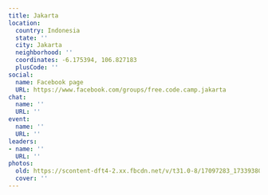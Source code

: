 ```yaml
---
title: Jakarta
location:
  country: Indonesia
  state: ''
  city: Jakarta
  neighborhood: ''
  coordinates: -6.175394, 106.827183
  plusCode: ''
social:
  name: Facebook page
  URL: https://www.facebook.com/groups/free.code.camp.jakarta
chat:
  name: ''
  URL: ''
event:
  name: ''
  URL: ''
leaders:
- name: ''
  URL: ''
photos:
  old: https://scontent-dft4-2.xx.fbcdn.net/v/t31.0-8/17097283_1733938076617606_1898383794563907602_o.jpg?oh=e340fdda38161bdf7a894eb596c91a0c&oe=5952939C
  cover: ''
---
```

